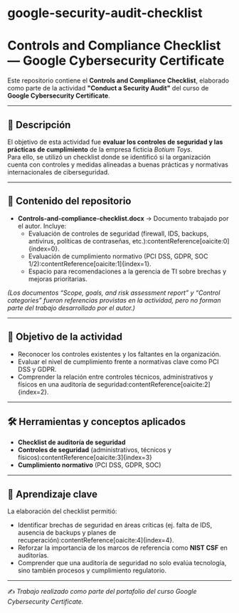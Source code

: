 # google-security-audit-checklist
# Controls and Compliance Checklist — Google Cybersecurity Certificate

Este repositorio contiene el **Controls and Compliance Checklist**, elaborado como parte de la actividad **"Conduct a Security Audit"** del curso de **Google Cybersecurity Certificate**.  

---

## 📌 Descripción
El objetivo de esta actividad fue **evaluar los controles de seguridad y las prácticas de cumplimiento** de la empresa ficticia *Botium Toys*.  
Para ello, se utilizó un checklist donde se identificó si la organización cuenta con controles y medidas alineadas a buenas prácticas y normativas internacionales de ciberseguridad.

---

## 📂 Contenido del repositorio
- **Controls-and-compliance-checklist.docx** → Documento trabajado por el autor. Incluye:
  - Evaluación de controles de seguridad (firewall, IDS, backups, antivirus, políticas de contraseñas, etc.):contentReference[oaicite:0]{index=0}.
  - Evaluación de cumplimiento normativo (PCI DSS, GDPR, SOC 1/2):contentReference[oaicite:1]{index=1}.
  - Espacio para recomendaciones a la gerencia de TI sobre brechas y mejoras prioritarias.

*(Los documentos “Scope, goals, and risk assessment report” y “Control categories” fueron referencias provistas en la actividad, pero no forman parte del trabajo desarrollado por el autor.)*

---

## 🎯 Objetivo de la actividad
- Reconocer los controles existentes y los faltantes en la organización.  
- Evaluar el nivel de cumplimiento frente a normativas clave como PCI DSS y GDPR.  
- Comprender la relación entre controles técnicos, administrativos y físicos en una auditoría de seguridad:contentReference[oaicite:2]{index=2}.  

---

## 🛠️ Herramientas y conceptos aplicados
- **Checklist de auditoría de seguridad**  
- **Controles de seguridad** (administrativos, técnicos y físicos):contentReference[oaicite:3]{index=3}  
- **Cumplimiento normativo** (PCI DSS, GDPR, SOC)  

---

## 📖 Aprendizaje clave
La elaboración del checklist permitió:
- Identificar brechas de seguridad en áreas críticas (ej. falta de IDS, ausencia de backups y planes de recuperación):contentReference[oaicite:4]{index=4}.  
- Reforzar la importancia de los marcos de referencia como **NIST CSF** en auditorías.  
- Comprender que una auditoría de seguridad no solo evalúa tecnología, sino también procesos y cumplimiento regulatorio.

---

✍️ *Trabajo realizado como parte del portafolio del curso Google Cybersecurity Certificate.*
